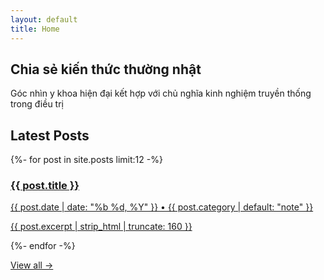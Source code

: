 ```yaml
---
layout: default
title: Home
---
```


<section class="hero">
  <div class="hero__text">
    <h1>Chia sẻ kiến thức thường nhật</h1>
    <p class="muted">Góc nhìn y khoa hiện đại kết hợp với chủ nghĩa kinh nghiệm truyền thống trong điều trị</p>
  </div>
</section>

<section class="_posts">
  <h2>Latest Posts</h2>
  <div class="cards">
    {%- for post in site.posts limit:12 -%}
    <article class="card">
      <a class="card__link" href="{{ post.url | relative_url }}">
        <h3 class="card__title">{{ post.title }}</h3>
        <p class="card__meta">{{ post.date | date: "%b %d, %Y" }} • {{ post.category | default: "note" }}</p>
        <p class="card__excerpt">{{ post.excerpt | strip_html | truncate: 160 }}</p>
      </a>
    </article>
    {%- endfor -%}
  </div>
  <p class="more"><a href="{{ '/pages/archive/' | relative_url }}">View all →</a></p>
</section>
